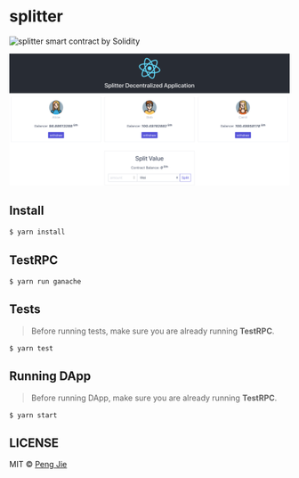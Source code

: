 # splitter

![splitter smart contract by Solidity](https://flat.badgen.net/badge/ethereum/solidity/grey)

![splitter dapp screenshot](./screenshot/splitter-dapp.png)

## Install

```sh
$ yarn install
```

## TestRPC

```sh
$ yarn run ganache
```

## Tests

> Before running tests, make sure you are already running **TestRPC**.

```sh
$ yarn test
```

## Running DApp

> Before running DApp, make sure you are already running **TestRPC**.

```sh
$ yarn start
```

## LICENSE

MIT © [Peng Jie](https://github.com/neighborhood999/)
